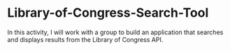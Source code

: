 # Library-of-Congress-Search-Tool
In this activity, I will work with a group to build an application that searches and displays results from the Library of Congress API.
